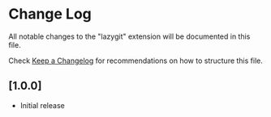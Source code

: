 # Change Log

All notable changes to the "lazygit" extension will be documented in this file.

Check [Keep a Changelog](http://keepachangelog.com/) for recommendations on how to structure this file.

## [1.0.0]

- Initial release
